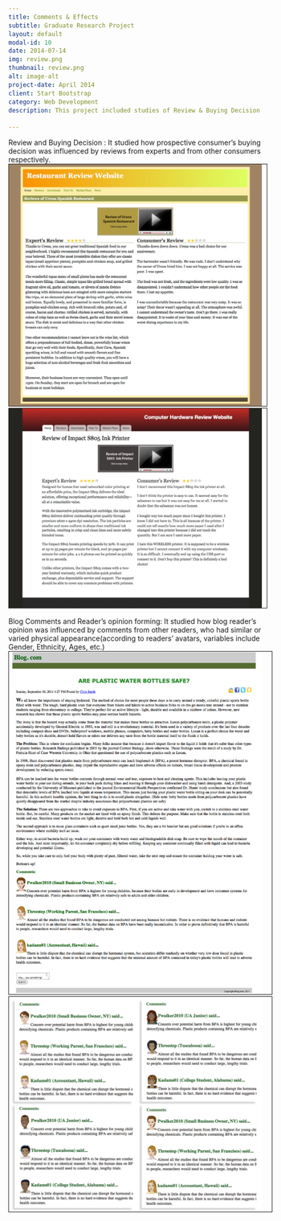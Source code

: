 ```yaml
---
title: Comments & Effects
subtitle: Graduate Research Project
layout: default
modal-id: 10
date: 2014-07-14
img: review.png
thumbnail: review.png
alt: image-alt
project-date: April 2014
client: Start Bootstrap
category: Web Development
description: This project included studies of Review & Buying Decision and Blog Comments & Reader’s opinion forming. My responsibilities included designing experimental stimulus(webpages), conducting experiment, and data processing.

---
```


Review and Buying Decision : It studied how prospective consumer’s buying decision was influenced by reviews from experts and from other consumers respectively.  
<img src="img/portfolio/UX_Research/Reviews_Effect/G3-2a.4a.jpg" width ="800px" border="1px" style="PADDING-RIGHT: 10px" />
<img src="img/portfolio/UX_Research/Reviews_Effect/G4-2b.4b.jpg" width ="800px" border="1px" style="PADDING-RIGHT: 10px" />

Blog Comments and Reader’s opinion forming: It studied how blog reader’s opinion was influenced by comments from other readers, who had similar or varied physical appearance(according to readers’ avatars, variables include Gender, Ethnicity, Ages, etc.)  
<img src="img/portfolio/UX_Research/Reviews_Effect/G5.jpg" width ="800px" border="1px" style="PADDING-RIGHT: 20px" />  
<img src="img/portfolio/UX_Research/Reviews_Effect/avatars.png" width ="800px" border="1px" style="PADDING-RIGHT: 20px" />
